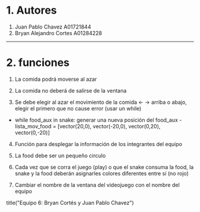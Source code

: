 # 1. Autores
1. Juan Pablo Chavez A01721844
2. Bryan Alejandro Cortes A01284228
---
# 2. funciones
1. La comida podrá moverse al azar 

2. La comida no deberá de salirse de la ventana 

3. Se debe elegir al azar el movimiento de la comida <- -> arriba o abajo, elegir el primero que  no cause error (usar un while)
- while food_aux in snake: 
generar una nueva posición del food_aux  - lista_mov_food = [vector(20,0), vector(-20,0), vector(0,20), vector(0,-20)]

4. Función para desplegar la información de los integrantes del equipo 

5. La food debe ser un pequeño circulo

6. Cada vez que se corra el juego (play) o que el snake consuma la food, la snake y la food deberán asignarles colores diferentes entre sí (no rojo)
   
8. Cambiar el nombre de la ventana del videojuego con el nombre del equipo

title("Equipo 6: Bryan Cortés y Juan Pablo Chavez")

